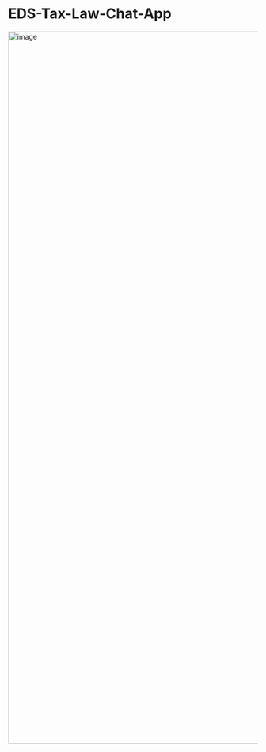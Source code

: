 # EDS-Tax-Law-Chat-App
<img width="1440" alt="image" src="https://github.com/Vijitha-sjsu/EDS-Tax-Law-Chat-App/assets/143654610/a9a82377-01fc-46ab-a651-541f62982abe">
